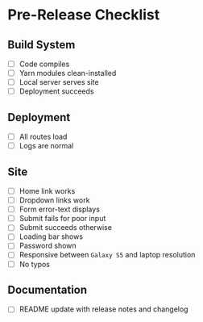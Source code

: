 
# Pre-Release Checklist

## Build System

- [ ] Code compiles
- [ ] Yarn modules clean-installed
- [ ] Local server serves site
- [ ] Deployment succeeds

## Deployment

- [ ] All routes load
- [ ] Logs are normal

## Site

- [ ] Home link works
- [ ] Dropdown links work
- [ ] Form error-text displays
- [ ] Submit fails for poor input
- [ ] Submit succeeds otherwise
- [ ] Loading bar shows
- [ ] Password shown
- [ ] Responsive between `Galaxy S5` and laptop resolution
- [ ] No typos

## Documentation

- [ ] README update with release notes and changelog
